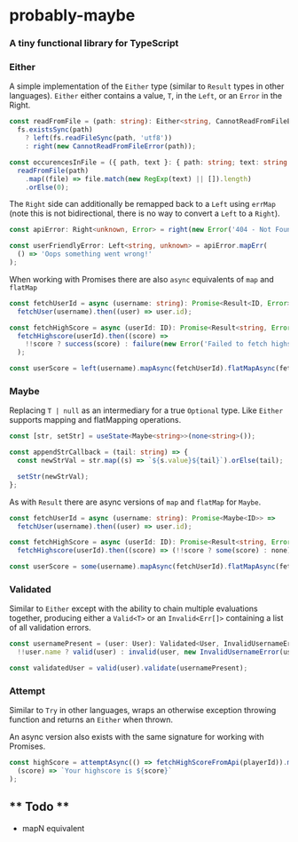 # probably-maybe

### A tiny functional library for TypeScript

### Either

A simple implementation of the `Either` type (similar to `Result` types in other languages).
`Either` either contains a value, `T`, in the `Left`, or an `Error` in the Right.

```typescript
const readFromFile = (path: string): Either<string, CannotReadFromFileError> =>
  fs.existsSync(path)
    ? left(fs.readFileSync(path, 'utf8'))
    : right(new CannotReadFromFileError(path));

const occurencesInFile = ({ path, text }: { path: string; text: string }): number =>
  readFromFile(path)
    .map((file) => file.match(new RegExp(text) || []).length)
    .orElse(0);
```

The `Right` side can additionally be remapped back to a `Left` using `errMap` (note this is not bidirectional, there is
no way to convert a `Left` to a `Right`).

```typescript
const apiError: Right<unknown, Error> = right(new Error('404 - Not Found'));

const userFriendlyError: Left<string, unknown> = apiError.mapErr(
  () => 'Oops something went wrong!'
);
```

When working with Promises there are also `async` equivalents of `map` and `flatMap`

```typescript
const fetchUserId = async (username: string): Promise<Result<ID, Error>> =>
  fetchUser(username).then((user) => user.id);

const fetchHighScore = async (userId: ID): Promise<Result<string, Error>> =>
  fetchHighscore(userId).then((score) =>
    !!score ? success(score) : failure(new Error('Failed to fetch highscore'))
  );

const userScore = left(username).mapAsync(fetchUserId).flatMapAsync(fetchHighScore);
```

### Maybe

Replacing `T | null` as an intermediary for a true `Optional` type. Like `Either` supports mapping and flatMapping
operations.

```typescript
const [str, setStr] = useState<Maybe<string>>(none<string>());

const appendStrCallback = (tail: string) => {
  const newStrVal = str.map((s) => `${s.value}${tail}`).orElse(tail);

  setStr(newStrVal);
};
```

As with `Result` there are async versions of `map` and `flatMap` for `Maybe`.

```typescript
const fetchUserId = async (username: string): Promise<Maybe<ID>> =>
  fetchUser(username).then((user) => user.id);

const fetchHighScore = async (userId: ID): Promise<Result<string, Error>> =>
  fetchHighscore(userId).then((score) => (!!score ? some(score) : none));

const userScore = some(username).mapAsync(fetchUserId).flatMapAsync(fetchHighScore);
```

### Validated

Similar to `Either` except with the ability to chain multiple evaluations together, producing either a `Valid<T>` or
an `Invalid<Err[]>` containing a list of all validation errors.

```typescript
const usernamePresent = (user: User): Validated<User, InvalidUsernameError> =>
  !!user.name ? valid(user) : invalid(user, new InvalidUsernameError(user));

const validatedUser = valid(user).validate(usernamePresent);
```

### Attempt

Similar to `Try` in other languages, wraps an otherwise exception throwing function and returns an `Either` when thrown.

An async version also exists with the same signature for working with Promises.

```typescript
const highScore = attemptAsync(() => fetchHighScoreFromApi(playerId)).map(
  (score) => `Your highscore is ${score}`
);
```

## ** Todo **

- mapN equivalent
